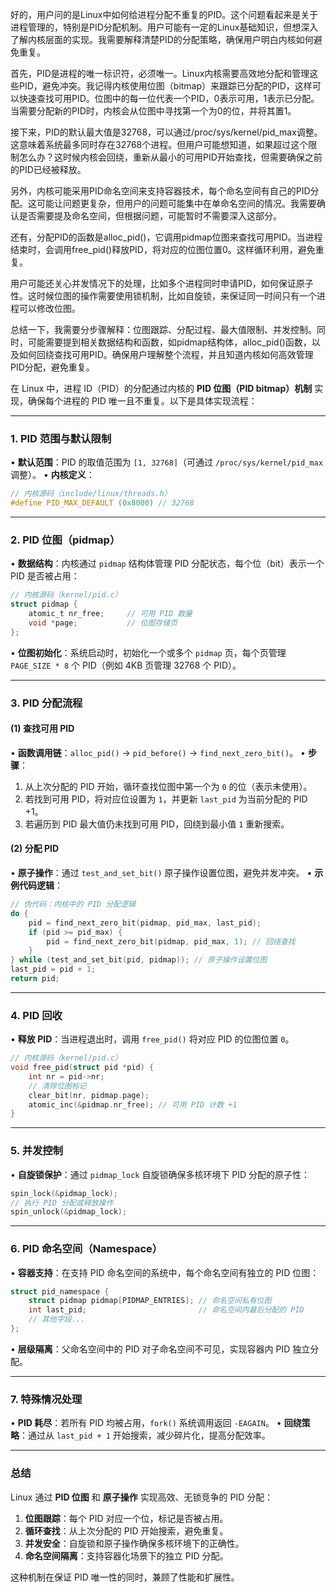 好的，用户问的是Linux中如何给进程分配不重复的PID。这个问题看起来是关于进程管理的，特别是PID分配机制。用户可能有一定的Linux基础知识，但想深入了解内核层面的实现。我需要解释清楚PID的分配策略，确保用户明白内核如何避免重复。

首先，PID是进程的唯一标识符，必须唯一。Linux内核需要高效地分配和管理这些PID，避免冲突。我记得内核使用位图（bitmap）来跟踪已分配的PID，这样可以快速查找可用PID。位图中的每一位代表一个PID，0表示可用，1表示已分配。当需要分配新的PID时，内核会从位图中寻找第一个为0的位，并将其置1。

接下来，PID的默认最大值是32768，可以通过/proc/sys/kernel/pid_max调整。这意味着系统最多同时存在32768个进程。但用户可能想知道，如果超过这个限制怎么办？这时候内核会回绕，重新从最小的可用PID开始查找，但需要确保之前的PID已经被释放。

另外，内核可能采用PID命名空间来支持容器技术，每个命名空间有自己的PID分配。这可能让问题更复杂，但用户的问题可能集中在单命名空间的情况。我需要确认是否需要提及命名空间，但根据问题，可能暂时不需要深入这部分。

还有，分配PID的函数是alloc_pid()，它调用pidmap位图来查找可用PID。当进程结束时，会调用free_pid()释放PID，将对应的位图位置0。这样循环利用，避免重复。

用户可能还关心并发情况下的处理，比如多个进程同时申请PID，如何保证原子性。这时候位图的操作需要使用锁机制，比如自旋锁，来保证同一时间只有一个进程可以修改位图。

总结一下，我需要分步骤解释：位图跟踪、分配过程、最大值限制、并发控制。同时，可能需要提到相关数据结构和函数，如pidmap结构体，alloc_pid()函数，以及如何回绕查找可用PID。确保用户理解整个流程，并且知道内核如何高效管理PID分配，避免重复。




在 Linux 中，进程 ID（PID）的分配通过内核的 **PID 位图（PID bitmap）机制** 实现，确保每个进程的 PID 唯一且不重复。以下是具体实现流程：

---

### **1. PID 范围与默认限制**
• **默认范围**：PID 的取值范围为 `[1, 32768]`（可通过 `/proc/sys/kernel/pid_max` 调整）。
• **内核定义**：
  ```c
  // 内核源码（include/linux/threads.h）
  #define PID_MAX_DEFAULT (0x8000) // 32768
  ```

---

### **2. PID 位图（pidmap）**
• **数据结构**：内核通过 `pidmap` 结构体管理 PID 分配状态，每个位（bit）表示一个 PID 是否被占用：
  ```c
  // 内核源码（kernel/pid.c）
  struct pidmap {
      atomic_t nr_free;     // 可用 PID 数量
      void *page;           // 位图存储页
  };
  ```
• **位图初始化**：系统启动时，初始化一个或多个 `pidmap` 页，每个页管理 `PAGE_SIZE * 8` 个 PID（例如 4KB 页管理 32768 个 PID）。

---

### **3. PID 分配流程**
#### **(1) 查找可用 PID**
• **函数调用链**：`alloc_pid()` → `pid_before()` → `find_next_zero_bit()`。
• **步骤**：
  1. 从上次分配的 PID 开始，循环查找位图中第一个为 `0` 的位（表示未使用）。
  2. 若找到可用 PID，将对应位设置为 `1`，并更新 `last_pid` 为当前分配的 PID +1。
  3. 若遍历到 PID 最大值仍未找到可用 PID，回绕到最小值 `1` 重新搜索。

#### **(2) 分配 PID**
• **原子操作**：通过 `test_and_set_bit()` 原子操作设置位图，避免并发冲突。
• **示例代码逻辑**：
  ```c
  // 伪代码：内核中的 PID 分配逻辑
  do {
      pid = find_next_zero_bit(pidmap, pid_max, last_pid);
      if (pid >= pid_max) {
          pid = find_next_zero_bit(pidmap, pid_max, 1); // 回绕查找
      }
  } while (test_and_set_bit(pid, pidmap)); // 原子操作设置位图
  last_pid = pid + 1;
  return pid;
  ```

---

### **4. PID 回收**
• **释放 PID**：当进程退出时，调用 `free_pid()` 将对应 PID 的位图位置 `0`。
  ```c
  // 内核源码（kernel/pid.c）
  void free_pid(struct pid *pid) {
      int nr = pid->nr;
      // 清除位图标记
      clear_bit(nr, pidmap.page);
      atomic_inc(&pidmap.nr_free); // 可用 PID 计数 +1
  }
  ```

---

### **5. 并发控制**
• **自旋锁保护**：通过 `pidmap_lock` 自旋锁确保多核环境下 PID 分配的原子性：
  ```c
  spin_lock(&pidmap_lock);
  // 执行 PID 分配或释放操作
  spin_unlock(&pidmap_lock);
  ```

---

### **6. PID 命名空间（Namespace）**
• **容器支持**：在支持 PID 命名空间的系统中，每个命名空间有独立的 PID 位图：
  ```c
  struct pid_namespace {
      struct pidmap pidmap[PIDMAP_ENTRIES]; // 命名空间私有位图
      int last_pid;                         // 命名空间内最后分配的 PID
      // 其他字段...
  };
  ```
• **层级隔离**：父命名空间中的 PID 对子命名空间不可见，实现容器内 PID 独立分配。

---

### **7. 特殊情况处理**
• **PID 耗尽**：若所有 PID 均被占用，`fork()` 系统调用返回 `-EAGAIN`。
• **回绕策略**：通过从 `last_pid + 1` 开始搜索，减少碎片化，提高分配效率。

---

### **总结**
Linux 通过 **PID 位图** 和 **原子操作** 实现高效、无锁竞争的 PID 分配：
1. **位图跟踪**：每个 PID 对应一个位，标记是否被占用。
2. **循环查找**：从上次分配的 PID 开始搜索，避免重复。
3. **并发安全**：自旋锁和原子操作确保多核环境下的正确性。
4. **命名空间隔离**：支持容器化场景下的独立 PID 分配。

这种机制在保证 PID 唯一性的同时，兼顾了性能和扩展性。